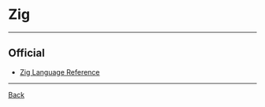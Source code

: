 # Zig

---

## Official

- [Zig Language Reference](https://ziglang.org/documentation/0.13.0/)

---

[Back](./../Program.md)
